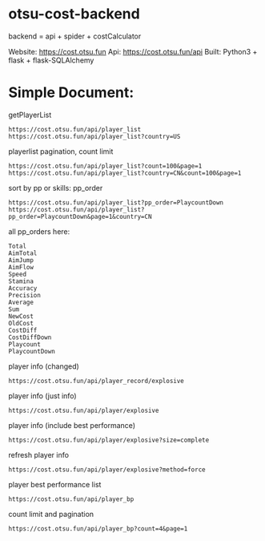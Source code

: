# otsu-cost-backend
backend = api + spider + costCalculator

Website: https://cost.otsu.fun
Api: https://cost.otsu.fun/api
Built: Python3 + flask + flask-SQLAlchemy


# Simple Document:

getPlayerList

```
https://cost.otsu.fun/api/player_list
https://cost.otsu.fun/api/player_list?country=US
```

playerlist pagination, count limit

```
https://cost.otsu.fun/api/player_list?count=100&page=1
https://cost.otsu.fun/api/player_list?country=CN&count=100&page=1
```

sort by pp or skills: pp_order

```
https://cost.otsu.fun/api/player_list?pp_order=PlaycountDown
https://cost.otsu.fun/api/player_list?pp_order=PlaycountDown&page=1&country=CN
```

all pp_orders here:
```
Total
AimTotal
AimJump
AimFlow
Speed
Stamina
Accuracy
Precision
Average
Sum
NewCost
OldCost
CostDiff
CostDiffDown
Playcount
PlaycountDown
```



player info (changed)

```
https://cost.otsu.fun/api/player_record/explosive
```

player info (just info)

```
https://cost.otsu.fun/api/player/explosive
```

player info (include best performance)

```
https://cost.otsu.fun/api/player/explosive?size=complete
```


refresh player info

```
https://cost.otsu.fun/api/player/explosive?method=force
```


player best performance list

```
https://cost.otsu.fun/api/player_bp
```

count limit and pagination

```
https://cost.otsu.fun/api/player_bp?count=4&page=1
```
